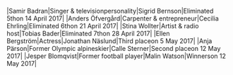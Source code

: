 |Samir Badran|Singer & televisionpersonality|Sigrid Bernson|Eliminated 5thon 14 April 2017|
|Anders Öfvergård|Carpenter & entrepreneur|Cecilia Ehrling|Eliminated 6thon 21 April 2017|
|Stina Wollter|Artist & radio host|Tobias Bader|Eliminated 7thon 28 April 2017|
|Ellen Bergström|Actress|Jonathan Näslund|Third placeon 5 May 2017|
|Anja Pärson|Former Olympic alpineskier|Calle Sterner|Second placeon 12 May 2017|
|Jesper Blomqvist|Former football player|Malin Watson|Winnerson 12 May 2017|